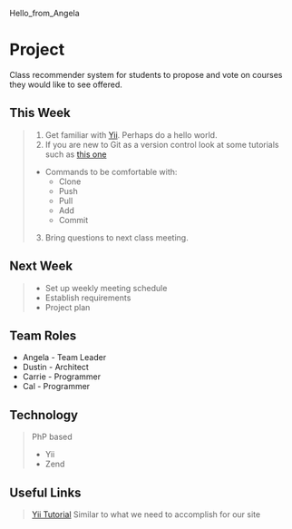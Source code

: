 Hello_from_Angela 


Project
=========
Class recommender system for students to propose and vote on courses they would like to see offered.

This Week
----------
> 1. Get familiar with [Yii](http://www.yiiframework.com/). Perhaps do a hello world.
> 2. If you are new to Git as a version control look at some tutorials such as [this one](https://www.atlassian.com/git/tutorial/git-basics)
> 	- Commands to be comfortable with:
> 		- Clone
> 		- Push
> 		- Pull
> 		- Add
> 		- Commit
> 3. Bring questions to next class meeting.

Next Week
----------
> - Set up weekly meeting schedule
> - Establish requirements
> - Project plan

Team Roles
------------
- Angela - Team Leader
- Dustin - Architect
- Carrie - Programmer
- Cal - Programmer

Technology
------------
> PhP based
> - Yii
> - Zend

Useful Links
------------
> [Yii Tutorial](http://www.yiiframework.com/doc/blog/) Similar to what we need to accomplish for our site